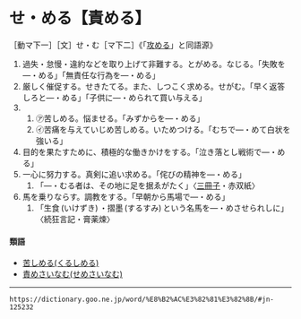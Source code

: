 # せ・める【責める】

［動マ下一］［文］せ・む［マ下二］《「[攻める](https://dictionary.goo.ne.jp/word/%E6%94%BB%E3%82%81%E3%82%8B/#jn-125231)」と同語源》
1. 過失・怠慢・違約などを取り上げて非難する。とがめる。なじる。「失敗を―・める」「無責任な行為を―・める」
2. 厳しく催促する。せきたてる。また、しつこく求める。せがむ。「早く返答しろと―・める」「子供に―・められて買い与える」
3.     
    1.  ㋐苦しめる。悩ませる。「みずからを―・める」        
    2.  ㋑苦痛を与えていじめ苦しめる。いためつける。「むちで―・めて白状を強いる」
4. 目的を果たすために、積極的な働きかけをする。「泣き落とし戦術で―・める」
5. 一心に努力する。真剣に追い求める。「侘びの精神を―・める」    
    1.  「―・むる者は、その地に足を据ゑがたく」〈[三冊子](https://dictionary.goo.ne.jp/word/%E4%B8%89%E5%86%8A%E5%AD%90/#jn-91303)・赤双紙〉
6. 馬を乗りならす。調教をする。「早朝から馬場で―・める」    
    1.  「生食 (いけずき) ・摺墨 (するすみ) という名馬を―・めさせられしに」〈続狂言記・膏薬煉〉
        

#### 類語

-   [苦しめる(くるしめる)](https://dictionary.goo.ne.jp/word/%E8%8B%A6%E3%81%97%E3%82%81%E3%82%8B/#jn-64361)
-   [責めさいなむ(せめさいなむ)](https://dictionary.goo.ne.jp/word/%E8%B2%AC%E3%82%81%E8%8B%9B%E3%82%80/#jn-125200)

---
`https://dictionary.goo.ne.jp/word/%E8%B2%AC%E3%82%81%E3%82%8B/#jn-125232`
